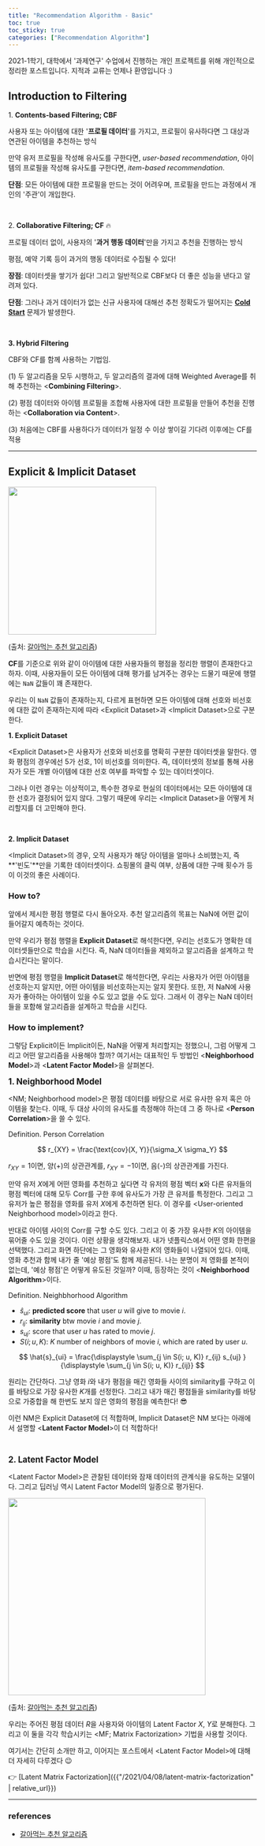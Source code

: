 ```yaml
---
title: "Recommendation Algorithm - Basic"
toc: true
toc_sticky: true
categories: ["Recommendation Algorithm"]
---
```


2021-1학기, 대학에서 '과제연구' 수업에서 진행하는 개인 프로젝트를 위해 개인적으로 정리한 포스트입니다. 지적과 교류는 언제나 환영입니다 :)

## Introduction to Filtering

1\. **Contents-based Filtering; CBF**

사용자 또는 아이템에 대한 '**프로필 데이터**'를 가지고, 프로필이 유사하다면 그 대상과 연관된 아이템을 추천하는 방식

만약 유저 프로필을 작성해 유사도를 구한다면, *user-based recommendation*, 아이템의 프로필을 작성해 유사도를 구한다면, *item-based recommendation*.

**단점**: 모든 아이템에 대한 프로필을 만드는 것이 어려우며, 프로필을 만드는 과정에서 개인의 '주관'이 개입한다.

<br/>

2\. **Collaborative Filtering; CF** 🔥

프로필 데이터 없이, 사용자의 '**과거 행동 데이터**'만을 가지고 추천을 진행하는 방식

평점, 예약 기록 등이 과거의 행동 데이터로 수집될 수 있다!

**장점**: 데이터셋을 쌓기가 쉽다! 그리고 일반적으로 CBF보다 더 좋은 성능을 낸다고 알려져 있다.

**단점**: 그러나 과거 데이터가 없는 신규 사용자에 대해선 추천 정확도가 떨어지는 **<u>Cold Start</u>** 문제가 발생한다.

<br/>

**3\. Hybrid Filtering**

CBF와 CF를 함께 사용하는 기법임.

(1) 두 알고리즘을 모두 시행하고, 두 알고리즘의 결과에 대해 Weighted Average를 취해 추천하는 \<**Combining Filtering**\>.

(2) 평점 데이터와 아이템 프로필을 조합해 사용자에 대한 프로필을 만들어 추천을 진행하는 \<**Collaboration via Content**\>.

(3) 처음에는 CBF를 사용하다가 데이터가 일정 수 이상 쌓이길 기다려 이후에는 CF를 적용

<hr/>

## Explicit & Implicit Dataset

<div class="img-wrapper">
  <img src="https://t1.daumcdn.net/cfile/tistory/9995253B5C8FC8EE06" width="300px">
  <p>
  (출처: <a href="https://yeomko.tistory.com/6?category=805638">갈아먹는 추천 알고리즘</a>)
  </p>
</div>

**CF**를 기준으로 위와 같이 아이템에 대한 사용자들의 평점을 정리한 행렬이 존재한다고 하자. 이때, 사용자들이 모든 아이템에 대해 평가를 남겨주는 경우는 드물기 때문에 행렬에는 `NaN` 값들이 꽤 존재한다.

우리는 이 `NaN` 값들이 존재하는지, 다르게 표현하면 모든 아이템에 대해 선호와 비선호에 대한 값이 존재하는지에 따라 \<Explicit Dataset\>과 \<Implicit Dataset\>으로 구분한다.

**1\. Explicit Dataset**

\<Explicit Dataset\>은 <span class="half_HL">사용자가 선호와 비선호를 명확히 구분한 데이터셋</span>을 말한다. 영화 평점의 경우에선 5가 선호, 1이 비선호를 의미한다. 즉, 데이터셋의 정보를 통해 사용자가 모든 개별 아이템에 대한 선호 여부를 파악할 수 있는 데이터셋이다.

그러나 이런 경우는 이상적이고, 특수한 경우로 현실의 데이터에서는 모든 아이템에 대한 선호가 결정되어 있지 않다. 그렇기 때문에 우리는 \<Implicit Dataset\>을 어떻게 처리할지를 더 고민해야 한다.

<br/>

**2\. Implicit Dataset**

\<Implicit Dataset\>의 경우, 오직 사용자가 해당 아이템을 얼마나 소비했는지, 즉 <span class="half_HL">**'빈도'**만을 기록한 데이터셋</span>이다. 쇼핑몰의 클릭 여부, 상품에 대한 구매 횟수가 등이 이것의 좋은 사례이다.

### How to?

앞에서 제시한 평점 행렬로 다시 돌아오자. <span class="half_HL">추천 알고리즘의 목표는 NaN에 어떤 값이 들어갈지 예측하는 것</span>이다.

만약 우리가 평점 행렬을 **Explicit Dataset**로 해석한다면, 우리는 선호도가 명확한 데이터셋들만으로 학습을 시킨다. 즉, <span class="half_HL">NaN 데이터들을 제외하고 알고리즘을 설계하고 학습시킨다</span>는 말이다.

반면에 평점 행렬을 **Implicit Dataset**로 해석한다면, 우리는 사용자가 어떤 아이템을 선호하는지 알지만, 어떤 아이템을 비선호하는지는 알지 못한다. <span class="half_HL">또한, 저 NaN에 사용자가 좋아하는 아이템이 있을 수도 있고 없을 수도 있다.</span> 그래서 이 경우는 NaN 데이터들을 포함해 알고리즘을 설계하고 학습을 시킨다.

### How to implement?

그렇담 Explicit이든 Implicit이든, NaN을 어떻게 처리할지는 정했으니, 그럼 어떻게 그리고 어떤 알고리즘을 사용해야 할까? 여기서는 대표적인 두 방법인 \<**Neighborhood Model**\>과 \<**Latent Factor Model**\>을 살펴본다.

<big>**1\. Neighborhood Model**</big>

\<NM; Neighborhood model\>은 평점 데이터를 바탕으로 서로 유사한 유저 혹은 아이템을 찾는다. 이때, 두 대상 사이의 유사도를 측정해야 하는데 그 중 하나로 \<**Person Correlation**\>을 쓸 수 있다.

<span class="statement-title">Definition.</span> Person Correlation<br>

$$
r_{XY} = \frac{\text{cov}(X, Y)}{\sigma_X \sigma_Y}
$$

$r_{XY} = 1$이면, 양(+)의 상관관계를, $r_{XY} = -1$이면, 음(-)의 상관관계를 가진다.

만약 유저 $X$에게 어떤 영화를 추천하고 싶다면 각 유저의 평점 벡터 $\mathbf{x}$와 다른 유저들의 평점 벡터에 대해 모두 Corr를 구한 후에 유사도가 가장 큰 유저를 특정한다. 그리고 그 유저가 높은 평점을 영화를 유저 $X$에게 추천하면 된다. 이 경우를 \<User-oriented Neighborhood model\>이라고 한다.

반대로 아이템 사이의 Corr를 구할 수도 있다. 그리고 이 중 가장 유사한 $K$의 아이템을 묶어줄 수도 있을 것이다. 이런 상황을 생각해보자. 내가 넷플릭스에서 어떤 영화 한편을 선택했다. 그리고 화면 하단에는 그 영화와 유사한 $K$의 영화들이 나열되어 있다. 이때, 영화 추천과 함께 내가 줄 '예상 평점'도 함께 제공된다. 나는 분명이 저 영화를 본적이 없는데, '예상 평점'은 어떻게 유도된 것일까? 이때, 등장하는 것이 \<**Neighborhood Algorithm**\>이다.

<span class="statement-title">Definition.</span> Neighbhorhood Algorithm<br>

- $\hat{s}_{ui}$: **predicted score** that user $u$ will give to movie $i$.
- $r_{ij}$: **similarity** btw movie $i$ and movie $j$.
- $s_{uj}$: score that user $u$ has rated to movie $j$.
- $S(i; u, K)$: $K$ number of neighbors of movie $i$, which are rated by user $u$.

$$
\hat{s}_{ui} = \frac{\displaystyle \sum_{j \in S(i; u, K)} r_{ij} s_{uj} }{\displaystyle \sum_{j \in S(i; u, K)} r_{ij}}
$$

원리는 간단하다. 그냥 영화 $i$와 내가 평점을 매긴 영화들 사이의 similarity를 구하고 이를 바탕으로 가장 유사한 $K$개를 선정한다. 그리고 내가 매긴 평점들을 similarity를 바탕으로 가중합을 해 한번도 보지 않은 영화의 평점을 예측한다! 😎

이런 NM은 Explicit Dataset에 더 적합하며, Implicit Dataset은 NM 보다는 아래에서 설명할 \<**Latent Factor Model**\>이 더 적합하다!

<br/>

<big>**2\. Latent Factor Model**</big>

\<Latent Factor Model\>은 관찰된 데이터와 잠재 데이터의 관계식을 유도하는 모델이다. 그리고 딥러닝 역시 Latent Factor Model의 일종으로 평가된다.

<div class="img-wrapper">
  <img src="https://t1.daumcdn.net/cfile/tistory/99A2523D5C910CD90B" width="400px">
  <p>
  (출처: <a href="https://yeomko.tistory.com/5?category=805638">갈아먹는 추천 알고리즘</a>)
  </p>
</div>

우리는 <span class="half_HL">주어진 평점 데이터 $R$을 사용자와 아이템의 Latent Factor $X$, $Y$로 분해한다.</span> 그리고 이 둘을 각각 학습시키는 \<MF; Matrix Factorization\> 기법을 사용할 것이다.

여기서는 간단히 소개만 하고, 이어지는 포스트에서 \<Latent Factor Model\>에 대해 더 자세히 다루겠다 😉

👉 [Latent Matrix Factorization]({{"/2021/04/08/latent-matrix-factorization" | relative_url}})

<hr/>

### references

- [갈아먹는 추천 알고리즘](https://yeomko.tistory.com/3)





